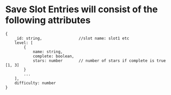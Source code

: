 # Save Slot Entries will consist of the following attributes

```
{
    _id: string,                //slot name: slot1 etc
    level: [
        {
            name: string,
            complete: boolean,
            stars: number       // number of stars if complete is true [1, 3]
        }
        ...
    ],
    difficulty: number
}

```